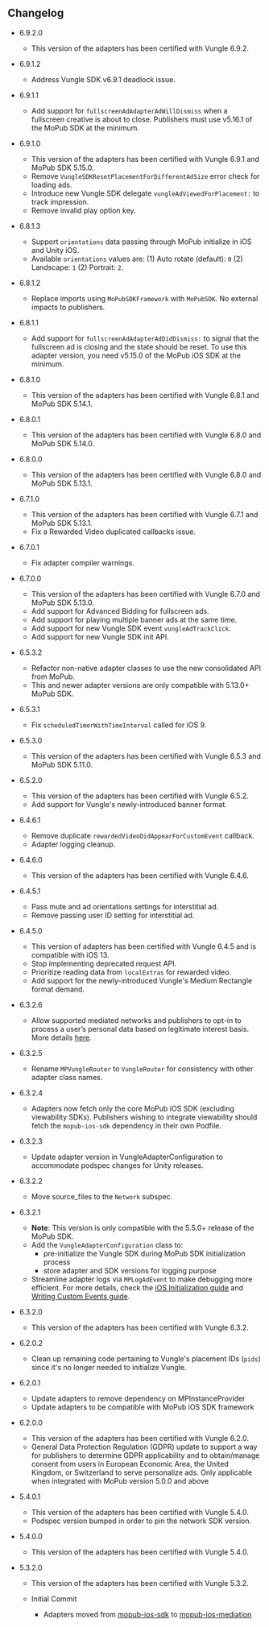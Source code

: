 ## Changelog
* 6.9.2.0
  * This version of the adapters has been certified with Vungle 6.9.2.
  
* 6.9.1.2
  * Address Vungle SDK v6.9.1 deadlock issue.
  
* 6.9.1.1
  * Add support for `fullscreenAdAdapterAdWillDismiss` when a fullscreen creative is about to close. Publishers must use v5.16.1 of the MoPub SDK at the minimum.
  
* 6.9.1.0
  * This version of the adapters has been certified with Vungle 6.9.1 and MoPub SDK 5.15.0.
  * Remove `VungleSDKResetPlacementForDifferentAdSize` error check for loading ads.
  * Introduce new Vungle SDK delegate `vungleAdViewedForPlacement:` to track impression.
  * Remove invalid play option key.

* 6.8.1.3
  * Support `orientations` data passing through MoPub initialize in iOS and Unity iOS.
  * Available `orientations` values are: (1) Auto rotate (default): `0` (2) Landscape: `1` (2) Portrait: `2`.

* 6.8.1.2
  * Replace imports using `MoPubSDKFramework` with `MoPubSDK`. No external impacts to publishers.

* 6.8.1.1
  * Add support for `fullscreenAdAdapterAdDidDismiss:` to signal that the fullscreen ad is closing and the state should be reset. To use this adapter version, you need v5.15.0 of the MoPub iOS SDK at the minimum.

* 6.8.1.0
  * This version of the adapters has been certified with Vungle 6.8.1 and MoPub SDK 5.14.1.

* 6.8.0.1
  * This version of the adapters has been certified with Vungle 6.8.0 and MoPub SDK 5.14.0.

* 6.8.0.0
  * This version of the adapters has been certified with Vungle 6.8.0 and MoPub SDK 5.13.1.

* 6.7.1.0
  * This version of the adapters has been certified with Vungle 6.7.1 and MoPub SDK 5.13.1.
  * Fix a Rewarded Video duplicated callbacks issue.

* 6.7.0.1
  * Fix adapter compiler warnings.

* 6.7.0.0
  * This version of the adapters has been certified with Vungle 6.7.0 and MoPub SDK 5.13.0.
  * Add support for Advanced Bidding for fullscreen ads.
  * Add support for playing multiple banner ads at the same time.
  * Add support for new Vungle SDK event `vungleAdTrackClick`.
  * Add support for new Vungle SDK init API.

* 6.5.3.2
  * Refactor non-native adapter classes to use the new consolidated API from MoPub.
  * This and newer adapter versions are only compatible with 5.13.0+ MoPub SDK.

* 6.5.3.1
  * Fix `scheduledTimerWithTimeInterval` called for iOS 9.

* 6.5.3.0
  * This version of the adapters has been certified with Vungle 6.5.3 and MoPub SDK 5.11.0.

* 6.5.2.0
  * This version of the adapters has been certified with Vungle 6.5.2.
  * Add support for Vungle's newly-introduced banner format.

* 6.4.6.1
  * Remove duplicate `rewardedVideoDidAppearForCustomEvent` callback.
  * Adapter logging cleanup.

* 6.4.6.0
  * This version of the adapters has been certified with Vungle 6.4.6.
    
* 6.4.5.1
  * Pass mute and ad orientations settings for interstitial ad.
  * Remove passing user ID setting for interstitial ad.

* 6.4.5.0
  * This version of adapters has been certified with Vungle 6.4.5 and is compatible with iOS 13.
  * Stop implementing deprecated request API.
  * Prioritize reading data from `localExtras` for rewarded video.
  * Add support for the newly-introduced Vungle's Medium Rectangle format demand.

* 6.3.2.6
  * Allow supported mediated networks and publishers to opt-in to process a user’s personal data based on legitimate interest basis. More details [here](https://developers.mopub.com/docs/publisher/gdpr-guide/#legitimate-interest-support).

* 6.3.2.5
  * Rename `MPVungleRouter` to `VungleRouter` for consistency with other adapter class names. 

* 6.3.2.4
  * Adapters now fetch only the core MoPub iOS SDK (excluding viewability SDKs). Publishers wishing to integrate viewability should fetch the `mopub-ios-sdk` dependency in their own Podfile.

* 6.3.2.3
  * Update adapter version in VungleAdapterConfiguration to accommodate podspec changes for Unity releases.
    
* 6.3.2.2
  * Move source_files to the `Network` subspec.

* 6.3.2.1
  * **Note**: This version is only compatible with the 5.5.0+ release of the MoPub SDK.
  * Add the `VungleAdapterConfiguration` class to: 
    * pre-initialize the Vungle SDK during MoPub SDK initialization process
    * store adapter and SDK versions for logging purpose
  * Streamline adapter logs via `MPLogAdEvent` to make debugging more efficient. For more details, check the [iOS Initialization guide](https://developers.mopub.com/docs/ios/initialization/) and [Writing Custom Events guide](https://developers.mopub.com/docs/ios/custom-events/).

* 6.3.2.0
  * This version of the adapters has been certified with Vungle 6.3.2.

* 6.2.0.2
  * Clean up remaining code pertaining to Vungle's placement IDs (`pids`) since it's no longer needed to initialize Vungle.

* 6.2.0.1  
  * Update adapters to remove dependency on MPInstanceProvider
  * Update adapters to be compatible with MoPub iOS SDK framework

* 6.2.0.0
  * This version of the adapters has been certified with Vungle 6.2.0.
  * General Data Protection Regulation (GDPR) update to support a way for publishers to determine GDPR applicability and to obtain/manage consent from users in European Economic Area, the United Kingdom, or Switzerland to serve personalize ads. Only applicable when integrated with MoPub version 5.0.0 and above

* 5.4.0.1
  * This version of the adapters has been certified with Vungle 5.4.0.
  * Podspec version bumped in order to pin the network SDK version.

* 5.4.0.0
  * This version of the adapters has been certified with Vungle 5.4.0.
    
* 5.3.2.0
  * This version of the adapters has been certified with Vungle 5.3.2.

  * Initial Commit
  	* Adapters moved from [mopub-ios-sdk](https://github.com/mopub/mopub-ios-sdk) to [mopub-ios-mediation](https://github.com/mopub/mopub-ios-mediation/)
